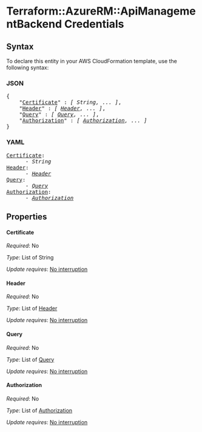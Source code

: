 # Terraform::AzureRM::ApiManagementBackend Credentials

## Syntax

To declare this entity in your AWS CloudFormation template, use the following syntax:

### JSON

<pre>
{
    "<a href="#certificate" title="Certificate">Certificate</a>" : <i>[ String, ... ]</i>,
    "<a href="#header" title="Header">Header</a>" : <i>[ <a href="credentials-header.md">Header</a>, ... ]</i>,
    "<a href="#query" title="Query">Query</a>" : <i>[ <a href="credentials-query.md">Query</a>, ... ]</i>,
    "<a href="#authorization" title="Authorization">Authorization</a>" : <i>[ <a href="credentials-authorization.md">Authorization</a>, ... ]</i>
}
</pre>

### YAML

<pre>
<a href="#certificate" title="Certificate">Certificate</a>: <i>
      - String</i>
<a href="#header" title="Header">Header</a>: <i>
      - <a href="credentials-header.md">Header</a></i>
<a href="#query" title="Query">Query</a>: <i>
      - <a href="credentials-query.md">Query</a></i>
<a href="#authorization" title="Authorization">Authorization</a>: <i>
      - <a href="credentials-authorization.md">Authorization</a></i>
</pre>

## Properties

#### Certificate

_Required_: No

_Type_: List of String

_Update requires_: [No interruption](https://docs.aws.amazon.com/AWSCloudFormation/latest/UserGuide/using-cfn-updating-stacks-update-behaviors.html#update-no-interrupt)

#### Header

_Required_: No

_Type_: List of <a href="credentials-header.md">Header</a>

_Update requires_: [No interruption](https://docs.aws.amazon.com/AWSCloudFormation/latest/UserGuide/using-cfn-updating-stacks-update-behaviors.html#update-no-interrupt)

#### Query

_Required_: No

_Type_: List of <a href="credentials-query.md">Query</a>

_Update requires_: [No interruption](https://docs.aws.amazon.com/AWSCloudFormation/latest/UserGuide/using-cfn-updating-stacks-update-behaviors.html#update-no-interrupt)

#### Authorization

_Required_: No

_Type_: List of <a href="credentials-authorization.md">Authorization</a>

_Update requires_: [No interruption](https://docs.aws.amazon.com/AWSCloudFormation/latest/UserGuide/using-cfn-updating-stacks-update-behaviors.html#update-no-interrupt)


